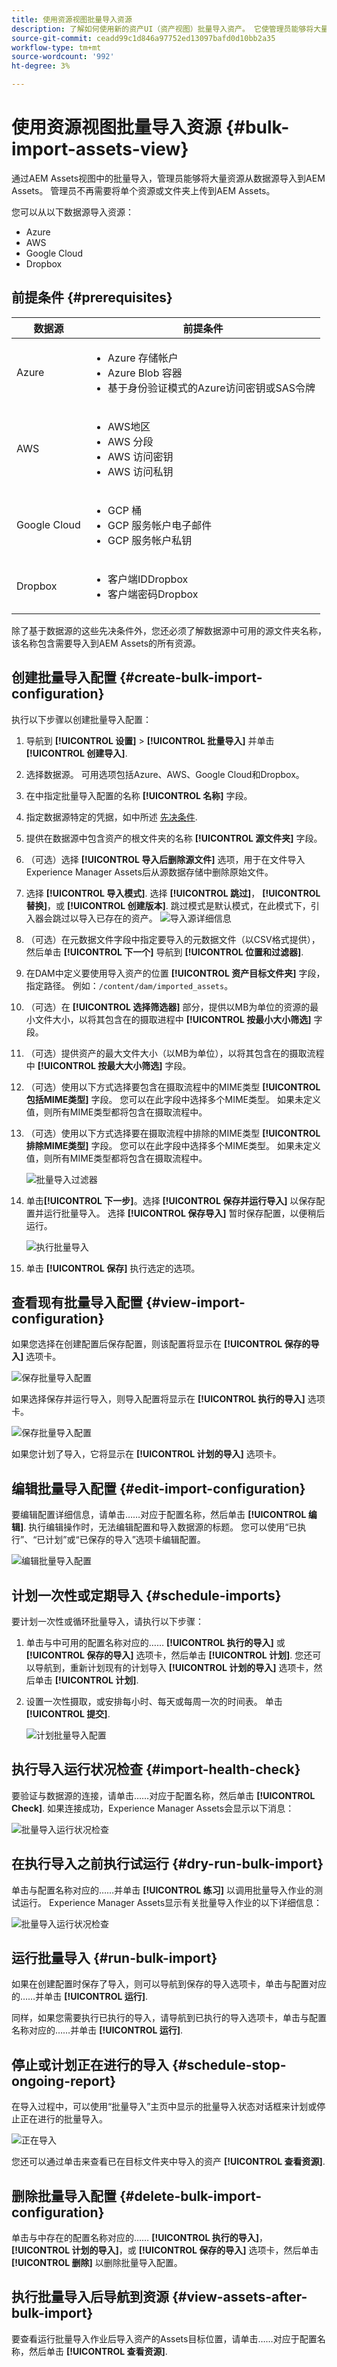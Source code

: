 ```yaml
---
title: 使用资源视图批量导入资源
description: 了解如何使用新的资产UI（资产视图）批量导入资产。 它使管理员能够将大量资源从数据源导入到AEM Assets。
source-git-commit: ceadd99c1d846a97752ed13097bafd0d10bb2a35
workflow-type: tm+mt
source-wordcount: '992'
ht-degree: 3%

---
```


# 使用资源视图批量导入资源  {#bulk-import-assets-view}

通过AEM Assets视图中的批量导入，管理员能够将大量资源从数据源导入到AEM Assets。 管理员不再需要将单个资源或文件夹上传到AEM Assets。

您可以从以下数据源导入资源：

* Azure
* AWS
* Google Cloud
* Dropbox

## 前提条件 {#prerequisites}

| 数据源 | 前提条件 |
|-----|------|
| Azure | <ul> <li>Azure 存储帐户 </li> <li> Azure Blob 容器 <li> 基于身份验证模式的Azure访问密钥或SAS令牌 </li></ul> |
| AWS | <ul> <li>AWS地区 </li> <li> AWS 分段 <li> AWS 访问密钥 </li><li> AWS 访问私钥 </li></ul> |
| Google Cloud | <ul> <li>GCP 桶 </li> <li> GCP 服务帐户电子邮件 <li> GCP 服务帐户私钥</li></ul> |
| Dropbox | <ul> <li>客户端IDDropbox </li> <li> 客户端密码Dropbox</li></ul> |

除了基于数据源的这些先决条件外，您还必须了解数据源中可用的源文件夹名称，该名称包含需要导入到AEM Assets的所有资源。

## 创建批量导入配置 {#create-bulk-import-configuration}

执行以下步骤以创建批量导入配置：

1. 导航到 **[!UICONTROL 设置]** > **[!UICONTROL 批量导入]** 并单击 **[!UICONTROL 创建导入]**.
1. 选择数据源。 可用选项包括Azure、AWS、Google Cloud和Dropbox。
1. 在中指定批量导入配置的名称 **[!UICONTROL 名称]** 字段。
1. 指定数据源特定的凭据，如中所述 [先决条件](#prerequisites).
1. 提供在数据源中包含资产的根文件夹的名称 **[!UICONTROL 源文件夹]** 字段。
1. （可选）选择 **[!UICONTROL 导入后删除源文件]** 选项，用于在文件导入Experience Manager Assets后从源数据存储中删除原始文件。
1. 选择 **[!UICONTROL 导入模式]**. 选择 **[!UICONTROL 跳过]**， **[!UICONTROL 替换]**，或 **[!UICONTROL 创建版本]**. 跳过模式是默认模式，在此模式下，引入器会跳过以导入已存在的资产。
   ![导入源详细信息](assets/bulk-import-source-details.png)

1. （可选）在元数据文件字段中指定要导入的元数据文件（以CSV格式提供），然后单击 **[!UICONTROL 下一个]** 导航到 **[!UICONTROL 位置和过滤器]**.
1. 在DAM中定义要使用导入资产的位置 **[!UICONTROL 资产目标文件夹]** 字段，指定路径。 例如：`/content/dam/imported_assets`。
1. （可选）在 **[!UICONTROL 选择筛选器]** 部分，提供以MB为单位的资源的最小文件大小，以将其包含在的摄取进程中 **[!UICONTROL 按最小大小筛选]** 字段。
1. （可选）提供资产的最大文件大小（以MB为单位），以将其包含在的摄取流程中 **[!UICONTROL 按最大大小筛选]** 字段。
1. （可选）使用以下方式选择要包含在摄取流程中的MIME类型 **[!UICONTROL 包括MIME类型]** 字段。 您可以在此字段中选择多个MIME类型。 如果未定义值，则所有MIME类型都将包含在摄取流程中。

1. （可选）使用以下方式选择要在摄取流程中排除的MIME类型 **[!UICONTROL 排除MIME类型]** 字段。 您可以在此字段中选择多个MIME类型。 如果未定义值，则所有MIME类型都将包含在摄取流程中。

   ![批量导入过滤器](assets/bulk-import-location.png)

1. 单击&#x200B;**[!UICONTROL 下一步]**。选择 **[!UICONTROL 保存并运行导入]** 以保存配置并运行批量导入。 选择 **[!UICONTROL 保存导入]** 暂时保存配置，以便稍后运行。

   ![执行批量导入](assets/bulk-import-run.png)

1. 单击 **[!UICONTROL 保存]** 执行选定的选项。

## 查看现有批量导入配置 {#view-import-configuration}

如果您选择在创建配置后保存配置，则该配置将显示在 **[!UICONTROL 保存的导入]** 选项卡。

![保存批量导入配置](assets/bulk-import-save.png)

如果选择保存并运行导入，则导入配置将显示在 **[!UICONTROL 执行的导入]** 选项卡。

![保存批量导入配置](assets/bulk-import-executed.png)

如果您计划了导入，它将显示在 **[!UICONTROL 计划的导入]** 选项卡。

## 编辑批量导入配置 {#edit-import-configuration}

要编辑配置详细信息，请单击……对应于配置名称，然后单击 **[!UICONTROL 编辑]**. 执行编辑操作时，无法编辑配置和导入数据源的标题。 您可以使用“已执行”、“已计划”或“已保存的导入”选项卡编辑配置。

![编辑批量导入配置](assets/bulk-import-edit.png)

## 计划一次性或定期导入 {#schedule-imports}

要计划一次性或循环批量导入，请执行以下步骤：

1. 单击与中可用的配置名称对应的…… **[!UICONTROL 执行的导入]** 或 **[!UICONTROL 保存的导入]** 选项卡，然后单击 **[!UICONTROL 计划]**. 您还可以导航到，重新计划现有的计划导入 **[!UICONTROL 计划的导入]** 选项卡，然后单击 **[!UICONTROL 计划]**.

1. 设置一次性摄取，或安排每小时、每天或每周一次的时间表。 单击 **[!UICONTROL 提交]**.

   ![计划批量导入配置](assets/bulk-import-schedule.png)

## 执行导入运行状况检查 {#import-health-check}

要验证与数据源的连接，请单击……对应于配置名称，然后单击 **[!UICONTROL Check]**. 如果连接成功，Experience Manager Assets会显示以下消息：

![批量导入运行状况检查](assets/bulk-import-health-check.png)

## 在执行导入之前执行试运行 {#dry-run-bulk-import}

单击与配置名称对应的……并单击 **[!UICONTROL 练习]** 以调用批量导入作业的测试运行。 Experience Manager Assets显示有关批量导入作业的以下详细信息：

![批量导入运行状况检查](assets/bulk-import-dry-run.png)

## 运行批量导入 {#run-bulk-import}

如果在创建配置时保存了导入，则可以导航到保存的导入选项卡，单击与配置对应的……并单击 **[!UICONTROL 运行]**.

同样，如果您需要执行已执行的导入，请导航到已执行的导入选项卡，单击与配置名称对应的……并单击 **[!UICONTROL 运行]**.

## 停止或计划正在进行的导入 {#schedule-stop-ongoing-report}

在导入过程中，可以使用“批量导入”主页中显示的批量导入状态对话框来计划或停止正在进行的批量导入。

![正在导入](assets/bulk-import-progress.png)

您还可以通过单击来查看已在目标文件夹中导入的资产 **[!UICONTROL 查看资源]**.


## 删除批量导入配置 {#delete-bulk-import-configuration}

单击与中存在的配置名称对应的…… **[!UICONTROL 执行的导入]**， **[!UICONTROL 计划的导入]**，或 **[!UICONTROL 保存的导入]** 选项卡，然后单击 **[!UICONTROL 删除]** 以删除批量导入配置。

## 执行批量导入后导航到资源 {#view-assets-after-bulk-import}

要查看运行批量导入作业后导入资产的Assets目标位置，请单击……对应于配置名称，然后单击 **[!UICONTROL 查看资源]**.

